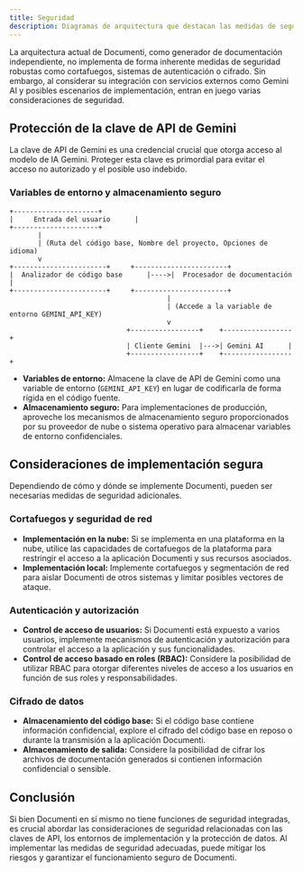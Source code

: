 ```yaml
---
title: Seguridad
description: Diagramas de arquitectura que destacan las medidas de seguridad en Documenti.
---
```


La arquitectura actual de Documenti, como generador de documentación independiente, no implementa de forma inherente medidas de seguridad robustas como cortafuegos, sistemas de autenticación o cifrado. Sin embargo, al considerar su integración con servicios externos como Gemini AI y posibles escenarios de implementación, entran en juego varias consideraciones de seguridad.

## Protección de la clave de API de Gemini

La clave de API de Gemini es una credencial crucial que otorga acceso al modelo de IA Gemini. Proteger esta clave es primordial para evitar el acceso no autorizado y el posible uso indebido.

### Variables de entorno y almacenamiento seguro

```
+---------------------+
|     Entrada del usuario      |
+---------------------+
       |
       | (Ruta del código base, Nombre del proyecto, Opciones de idioma)
       v
+-----------------------+     +-----------------------+
|  Analizador de código base      |---->|  Procesador de documentación  |
+-----------------------+     +-----------------------+
                                       |
                                       | (Accede a la variable de entorno GEMINI_API_KEY)
                                       v
                             +-----------------+    +-----------------+
                             | Cliente Gemini  |--->| Gemini AI      |
                             +-----------------+    +-----------------+
```

- **Variables de entorno:** Almacene la clave de API de Gemini como una variable de entorno (`GEMINI_API_KEY`) en lugar de codificarla de forma rígida en el código fuente.
- **Almacenamiento seguro:** Para implementaciones de producción, aproveche los mecanismos de almacenamiento seguro proporcionados por su proveedor de nube o sistema operativo para almacenar variables de entorno confidenciales.

## Consideraciones de implementación segura

Dependiendo de cómo y dónde se implemente Documenti, pueden ser necesarias medidas de seguridad adicionales.

### Cortafuegos y seguridad de red

- **Implementación en la nube:** Si se implementa en una plataforma en la nube, utilice las capacidades de cortafuegos de la plataforma para restringir el acceso a la aplicación Documenti y sus recursos asociados.
- **Implementación local:** Implemente cortafuegos y segmentación de red para aislar Documenti de otros sistemas y limitar posibles vectores de ataque.

### Autenticación y autorización

- **Control de acceso de usuarios:** Si Documenti está expuesto a varios usuarios, implemente mecanismos de autenticación y autorización para controlar el acceso a la aplicación y sus funcionalidades.
- **Control de acceso basado en roles (RBAC):** Considere la posibilidad de utilizar RBAC para otorgar diferentes niveles de acceso a los usuarios en función de sus roles y responsabilidades.

### Cifrado de datos

- **Almacenamiento del código base:** Si el código base contiene información confidencial, explore el cifrado del código base en reposo o durante la transmisión a la aplicación Documenti.
- **Almacenamiento de salida:** Considere la posibilidad de cifrar los archivos de documentación generados si contienen información confidencial o sensible.

## Conclusión

Si bien Documenti en sí mismo no tiene funciones de seguridad integradas, es crucial abordar las consideraciones de seguridad relacionadas con las claves de API, los entornos de implementación y la protección de datos. Al implementar las medidas de seguridad adecuadas, puede mitigar los riesgos y garantizar el funcionamiento seguro de Documenti.



